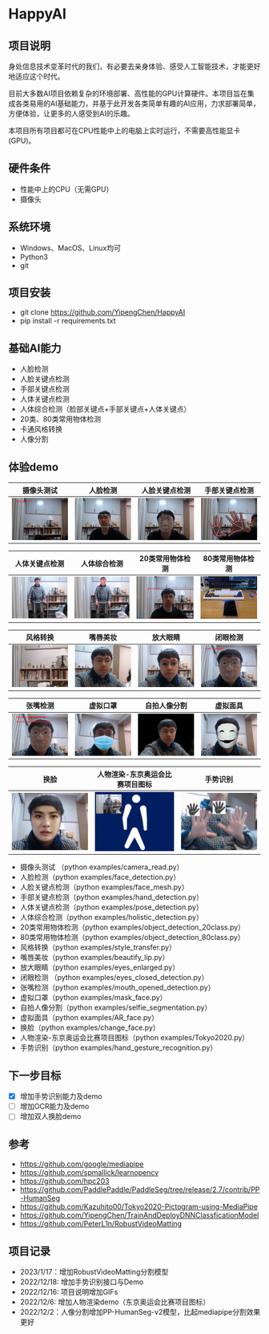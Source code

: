 # HappyAI

## 项目说明
身处信息技术变革时代的我们，有必要去亲身体验、感受人工智能技术，才能更好地适应这个时代。

目前大多数AI项目依赖复杂的环境部署、高性能的GPU计算硬件。本项目旨在集成各类易用的AI基础能力，并基于此开发各类简单有趣的AI应用，力求部署简单，方便体验，让更多的人感受到AI的乐趣。

本项目所有项目都可在CPU性能中上的电脑上实时运行，不需要高性能显卡(GPU)。

## 硬件条件
* 性能中上的CPU（无需GPU）
* 摄像头

## 系统环境
* Windows、MacOS、Linux均可
* Python3
* git

## 项目安装
* git clone https://github.com/YipengChen/HappyAI
* pip install -r requirements.txt

## 基础AI能力
* 人脸检测
* 人脸关键点检测
* 手部关键点检测
* 人体关键点检测
* 人体综合检测（脸部关键点+手部关键点+人体关键点）
* 20类、80类常用物体检测
* 卡通风格转换
* 人像分割

## 体验demo
|                          摄像头测试                          |                           人脸检测                           |                        人脸关键点检测                        |                        手部关键点检测                        |
| :----------------------------------------------------------: | :----------------------------------------------------------: | :----------------------------------------------------------: | :----------------------------------------------------------: |
| ![image](https://github.com/YipengChen/HappyAI/blob/main/docs/gifs/camera_read.gif) | ![image](https://github.com/YipengChen/HappyAI/blob/main/docs/gifs/face_detection.gif) | ![image](https://github.com/YipengChen/HappyAI/blob/main/docs/gifs/face_mesh.gif) | ![image](https://github.com/YipengChen/HappyAI/blob/main/docs/gifs/hand_detection.gif) |

|                        人体关键点检测                        |                         人体综合检测                         |                       20类常用物体检测                       |                       80类常用物体检测                       |
| :----------------------------------------------------------: | :----------------------------------------------------------: | :----------------------------------------------------------: | :----------------------------------------------------------: |
| ![image](https://github.com/YipengChen/HappyAI/blob/main/docs/gifs/pose_detection.gif) | ![image](https://github.com/YipengChen/HappyAI/blob/main/docs/gifs/holistic_detection.gif) | ![image](https://github.com/YipengChen/HappyAI/blob/main/docs/gifs/object_detection_20class.gif) | ![image](https://github.com/YipengChen/HappyAI/blob/main/docs/gifs/object_detection_80class.gif) |

|                           风格转换                           |                           嘴唇美妆                           |                           放大眼睛                           |                           闭眼检测                           |
| :----------------------------------------------------------: | :----------------------------------------------------------: | :----------------------------------------------------------: | :----------------------------------------------------------: |
| ![image](https://github.com/YipengChen/HappyAI/blob/main/docs/gifs/style_transfer.gif) | ![image](https://github.com/YipengChen/HappyAI/blob/main/docs/gifs/beautify_lip.gif) | ![image](https://github.com/YipengChen/HappyAI/blob/main/docs/gifs/eyes_enlarged.gif) | ![image](https://github.com/YipengChen/HappyAI/blob/main/docs/gifs/eyes_closed_detection.gif) |

|                           张嘴检测                           |                           虚拟口罩                           |                         自拍人像分割                         |                           虚拟面具                           |
| :----------------------------------------------------------: | :----------------------------------------------------------: | :----------------------------------------------------------: | :----------------------------------------------------------: |
| ![image](https://github.com/YipengChen/HappyAI/blob/main/docs/gifs/mouth_opened_detection.gif) | ![image](https://github.com/YipengChen/HappyAI/blob/main/docs/gifs/mask_face.gif) | ![image](https://github.com/YipengChen/HappyAI/blob/main/docs/gifs/selfie_segmentation.gif) | ![image](https://github.com/YipengChen/HappyAI/blob/main/docs/gifs/AR_face.gif) |

|                             换脸                             | 人物渲染-东京奥运会比赛项目图标                              |                           手势识别                           |
| :----------------------------------------------------------: | ------------------------------------------------------------ | :----------------------------------------------------------: |
| ![image](https://github.com/YipengChen/HappyAI/blob/main/docs/gifs/change_face.gif) | ![image](https://github.com/YipengChen/HappyAI/blob/main/docs/gifs/Tokyo2020.gif) | ![image](https://github.com/YipengChen/HappyAI/blob/main/docs/gifs/hand_gesture_recognition.gif) |

* 摄像头测试 （python examples/camera_read.py）
* 人脸检测（python examples/face_detection.py）
* 人脸关键点检测（python examples/face_mesh.py）
* 手部关键点检测（python examples/hand_detection.py）
* 人体关键点检测（python examples/pose_detection.py）
* 人体综合检测（python examples/holistic_detection.py）
* 20类常用物体检测（python examples/object_detection_20class.py）
* 80类常用物体检测（python examples/object_detection_80class.py）
* 风格转换（python examples/style_transfer.py）
* 嘴唇美妆（python examples/beautify_lip.py）
* 放大眼睛（python examples/eyes_enlarged.py）
* 闭眼检测 （python examples/eyes_closed_detection.py）
* 张嘴检测（python examples/mouth_opened_detection.py）
* 虚拟口罩（python examples/mask_face.py）
* 自拍人像分割（python examples/selfie_segmentation.py）
* 虚拟面具（python examples/AR_face.py）
* 换脸（python examples/change_face.py）
* 人物渲染-东京奥运会比赛项目图标（python examples/Tokyo2020.py）
* 手势识别（python examples/hand_gesture_recognition.py）

## 下一步目标
- [x] 增加手势识别能力及demo
- [ ] 增加OCR能力及demo
- [ ] 增加双人换脸demo

## 参考
* https://github.com/google/mediapipe
* https://github.com/spmallick/learnopencv
* https://github.com/hpc203
* https://github.com/PaddlePaddle/PaddleSeg/tree/release/2.7/contrib/PP-HumanSeg
* https://github.com/Kazuhito00/Tokyo2020-Pictogram-using-MediaPipe
* https://github.com/YipengChen/TrainAndDeployDNNClassficationModel
* https://github.com/PeterL1n/RobustVideoMatting

## 项目记录
- 2023/1/17：增加RobustVideoMatting分割模型
- 2022/12/18: 增加手势识别接口与Demo
- 2022/12/16: 项目说明增加GIFs
- 2022/12/6: 增加人物渲染demo（东京奥运会比赛项目图标）
- 2022/12/2：人像分割增加PP-HumanSeg-v2模型，比起mediapipe分割效果更好